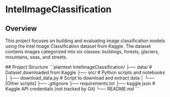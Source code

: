 # IntelImageClassification
## Overview
<p>This project focuses on building and evaluating image classification models using the Intel Image Classification dataset from Kaggle. The dataset contains images categorized into six classes: buildings, forests, glaciers, mountains, seas, and streets.</p>
## Project Structure
```plaintext
IntelImageClassification/
├── data/                # Dataset downloaded from Kaggle
├── src/                 # Python scripts and notebooks
│   ├── download_data.py # Script to download and extract data
│   └── [Other scripts]
├── .gitignore
├── requirements.txt
├── kaggle.json          # Kaggle API credentials (not tracked by Git)
└── README.md
```
